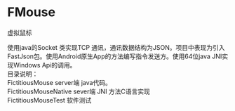 # FMouse
虚拟鼠标

使用java的Socket 类实现TCP 通讯，通讯数据结构为JSON。项目中表现为引入FastJson包。使用Android原生App的方法编写指令发送方。使用64位java JNI实现Windows Api的调用。
<br>
目录说明：
<br>
FictitiousMouse server端 java代码。
<br>
FictitiousMouseNative sever端 JNI 方法C语言实现
<br>
FictitiousMouseTest 软件测试
<br>
